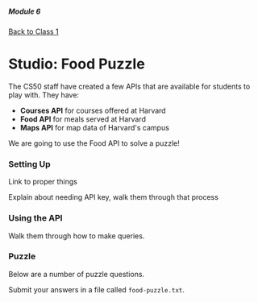 ##### Module 6
[Back to Class 1](../../class1)

# Studio: Food Puzzle

The CS50 staff have created a few APIs that are available for students to play with. They have:
* **Courses API** for courses offered at Harvard
* **Food API** for meals served at Harvard
* **Maps API** for map data of Harvard's campus

We are going to use the Food API to solve a puzzle!

### Setting Up

Link to proper things

Explain about needing API key, walk them through that process

### Using the API

Walk them through how to make queries.

### Puzzle

Below are a number of puzzle questions.

Submit your answers in a file called `food-puzzle.txt`.
